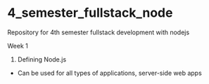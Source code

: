 # 4_semester_fullstack_node
Repository for 4th semester fullstack development with nodejs

Week 1
1. Defining Node.js
- Can be used for all types of applications, server-side web apps
